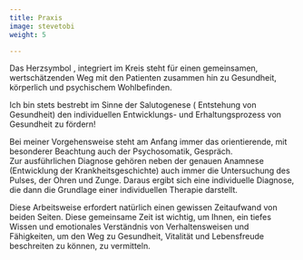 ```yaml
---
title: Praxis
image: stevetobi
weight: 5

---
```

Das Herzsymbol , integriert im Kreis steht für einen gemeinsamen,
wertschätzenden Weg mit den Patienten zusammen hin zu Gesundheit,
körperlich und psychischem Wohlbefinden.  
  
Ich bin stets bestrebt im Sinne der Salutogenese ( Entstehung von Gesundheit)
den individuellen Entwicklungs- und Erhaltungsprozess von Gesundheit zu
fördern!  
  
Bei meiner Vorgehensweise steht am Anfang immer das orientierende, mit
besonderer Beachtung auch der Psychosomatik, Gespräch.  
Zur ausführlichen Diagnose gehören neben der genauen Anamnese
(Entwicklung der Krankheitsgeschichte) auch immer die Untersuchung des
Pulses, der Ohren und Zunge. Daraus ergibt sich eine individuelle Diagnose, die
dann die Grundlage einer individuellen Therapie darstellt.  
  
Diese Arbeitsweise erfordert natürlich einen gewissen Zeitaufwand von beiden
Seiten. Diese gemeinsame Zeit ist wichtig, um Ihnen, ein tiefes Wissen und
emotionales Verständnis von Verhaltensweisen und Fähigkeiten, um den Weg
zu Gesundheit, Vitalität und Lebensfreude beschreiten zu können, zu
vermitteln.